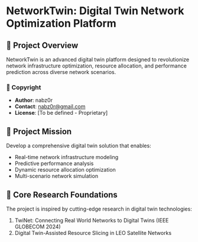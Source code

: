 # NetworkTwin: Digital Twin Network Optimization Platform

## 🚀 Project Overview

NetworkTwin is an advanced digital twin platform designed to revolutionize network infrastructure optimization, resource allocation, and performance prediction across diverse network scenarios.

### 📜 Copyright
- **Author**: nabz0r
- **Contact**: nabz0r@gmail.com
- **License**: [To be defined - Proprietary]

## 🎯 Project Mission

Develop a comprehensive digital twin solution that enables:
- Real-time network infrastructure modeling
- Predictive performance analysis
- Dynamic resource allocation optimization
- Multi-scenario network simulation

## 🧠 Core Research Foundations

The project is inspired by cutting-edge research in digital twin technologies:
1. TwiNet: Connecting Real World Networks to Digital Twins (IEEE GLOBECOM 2024)
2. Digital Twin-Assisted Resource Slicing in LEO Satellite Networks